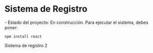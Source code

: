 <h1>Sistema de Registro</h1>
- Estado del proyecto: En construcción.
Para ejecutar el sistema, debes poner:


```
npm install react
```
Sistema de registro 2
